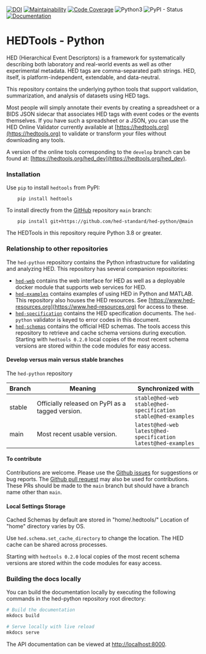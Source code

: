[![DOI](https://zenodo.org/badge/DOI/10.5281/zenodo.8056010.svg)](https://doi.org/10.5281/zenodo.8056010)
[![Maintainability](https://qlty.sh/gh/hed-standard/projects/hed-python/maintainability.svg)](https://qlty.sh/gh/hed-standard/projects/hed-python)
[![Code Coverage](https://qlty.sh/gh/hed-standard/projects/hed-python/coverage.svg)](https://qlty.sh/gh/hed-standard/projects/hed-python)
![Python3](https://img.shields.io/badge/python->=3.9-yellow.svg)
![PyPI - Status](https://img.shields.io/pypi/v/hedtools)
[![Documentation](https://img.shields.io/badge/docs-hedtags.org-blue.svg)](https://www.hedtags.org/hed-python)

# HEDTools - Python
HED (Hierarchical Event Descriptors) is a framework for systematically describing
both laboratory and real-world events as well as other experimental metadata.
HED tags are comma-separated path strings.
HED, itself, is platform-independent, extendable, and data-neutral. 

This repository contains the underlying python tools that support validation,
summarization, and analysis of datasets using HED tags.

Most people will simply annotate their events by creating a spreadsheet
or a BIDS JSON sidecar that associates HED tags with event codes or the events themselves.
If you have such a spreadsheet or a JSON, 
you can use the HED Online Validator currently available at 
[https://hedtools.org](https://hedtools.org) to validate or transform
your files without downloading any tools. 

A version of the online tools corresponding to the `develop` branch can be found at:
[https://hedtools.org/hed_dev](https://hedtools.org/hed_dev).

### Installation
Use `pip` to install `hedtools` from PyPI:

   ```
       pip install hedtools
   ```

To install directly from the 
[GitHub](https://github.com/hed-standard/hed-python) repository `main` branch:

   ```
       pip install git+https://github.com/hed-standard/hed-python/@main
   ```

The HEDTools in this repository require Python 3.8 or greater.

### Relationship to other repositories

The `hed-python` repository contains the Python infrastructure for validating
and analyzing HED. This repository has several companion repositories:
- [`hed-web`](https://github.com/hed-standard/hed-web) contains the web interface
for HED as well as a deployable docker module that supports web services for HED.  
- [`hed-examples`](https://github.com/hed-standard/hed-examples) contains examples of
using HED in Python and MATLAB. This repository also houses the HED resources.
See [https://www.hed-resources.org](https://www.hed-resources.org) for access to these.
- [`hed-specification`](https://github.com/hed-standard/hed-specification) contains
the HED specification documents. The `hed-python` validator is keyed to error codes
in this document.
- [`hed-schemas`](https://github.com/hed-standard/hed-schemas) contains
the official HED schemas. The tools access this repository to retrieve and cache schema versions
during execution. Starting with `hedtools 0.2.0` local copies of the most recent schema versions
are stored within the code modules for easy access.

#### Develop versus main versus stable branches

The `hed-python` repository

| Branch  |  Meaning | Synchronized with |
|---------| -------- | ------------------ |
| stable  | Officially released on PyPI as a tagged version. | `stable@hed-web`<br/>`stable@hed-specification`<br/>`stable@hed-examples` |
| main    | Most recent usable version. | `latest@hed-web`<br/>`latest@hed-specification`<br/>`latest@hed-examples` |

#### To contribute

Contributions are welcome.
Please use the [Github issues](https://github.com/hed-standard/hed-python/issues)
for suggestions or bug reports.
The [Github pull request](https://github.com/hed-standard/hed-python/pulls)
may also be used for contributions.
These PRs should be made to the `main` branch but should have a branch name other than `main`.

#### Local Settings Storage
Cached Schemas by default are stored in "home/.hedtools/" 
Location of "home" directory varies by OS.

Use `hed.schema.set_cache_directory` to change the location.
The HED cache can be shared across processes.

Starting with `hedtools 0.2.0` local copies of the most recent schema versions
are stored within the code modules for easy access.  

### Building the docs locally

You can build the documentation locally by executing the following commands in the hed-python repository root directory:

```bash
# Build the documentation
mkdocs build

# Serve locally with live reload
mkdocs serve
```
The API documentation can be viewed at [ http://localhost:8000]( http://localhost:8000).
